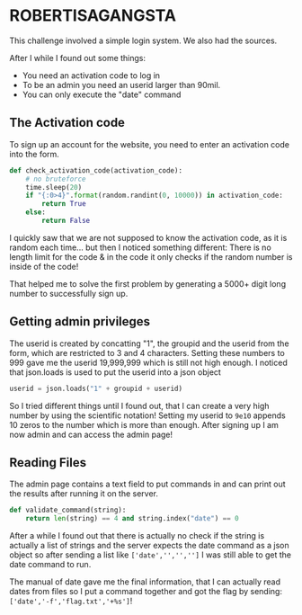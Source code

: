 # ROBERTISAGANGSTA

This challenge involved a simple login system. We also had the sources.

After I while I found out some things:

- You need an activation code to log in
- To be an admin you need an userid larger than 90mil.
- You can only execute the "date" command

## The Activation code

To sign up an account for the website, you need to enter an activation code into the form. 

```py
def check_activation_code(activation_code):
    # no bruteforce
    time.sleep(20)
    if "{:0>4}".format(random.randint(0, 10000)) in activation_code:
        return True
    else:
        return False
```

I quickly saw that we are not supposed to know the activation code, as it is random each time... but then I noticed something different: There is no length limit for the code & in the code it only checks if the random number is inside of the code!

That helped me to solve the first problem by generating a 5000+ digit long number to successfully sign up.

## Getting admin privileges

The userid is created by concatting "1", the groupid and the userid from the form, which are restricted to 3 and 4 characters. Setting these numbers to 999 gave me the userid 19,999,999 which is still not high enough. I noticed that json.loads is used to put the userid into a json object

```py
userid = json.loads("1" + groupid + userid)
```

So I tried different things until I found out, that I can create a very high number by using the scientific notation! Setting my userid to `9e10` appends 10 zeros to the number which is more than enough. After signing up I am now admin and can access the admin page!

## Reading Files

The admin page contains a text field to put commands in and can print out the results after running it on the server.

```py
def validate_command(string):
    return len(string) == 4 and string.index("date") == 0
```

After a while I found out that there is actually no check if the string is actually a list of strings and the server expects the date command as a json object so after sending a list like `['date','','','']` I was still able to get the date command to run.

The manual of date gave me the final information, that I can actually read dates from files so I put a command together and got the flag by sending: `['date','-f','flag.txt','+%s']`!